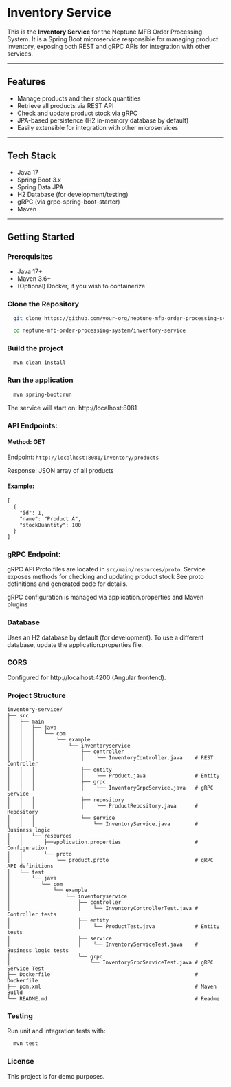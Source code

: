 # Inventory Service

This is the **Inventory Service** for the Neptune MFB Order Processing System. It is a Spring Boot microservice responsible for managing product inventory, exposing both REST and gRPC APIs for integration with other services.

---

## Features

- Manage products and their stock quantities
- Retrieve all products via REST API
- Check and update product stock via gRPC
- JPA-based persistence (H2 in-memory database by default)
- Easily extensible for integration with other microservices

---

## Tech Stack

- Java 17
- Spring Boot 3.x
- Spring Data JPA
- H2 Database (for development/testing)
- gRPC (via grpc-spring-boot-starter)
- Maven

---

## Getting Started

### Prerequisites

- Java 17+
- Maven 3.6+
- (Optional) Docker, if you wish to containerize

### Clone the Repository

```bash
  git clone https://github.com/your-org/neptune-mfb-order-processing-system.git
```

```bash
  cd neptune-mfb-order-processing-system/inventory-service
```

### Build the project
```bash
  mvn clean install
````

### Run the application
```bash
  mvn spring-boot:run
```

The service will start on: http://localhost:8081

### API Endpoints:

#### Method: GET

Endpoint: ```http://localhost:8081/inventory/products```

Response: JSON array of all products
#### Example:
```
[
  {
    "id": 1,
    "name": "Product A",
    "stockQuantity": 100
  }
]
```

### gRPC Endpoint:

gRPC API Proto files are located in ```src/main/resources/proto```.
Service exposes methods for checking and updating product stock
See proto definitions and generated code for details. 

gRPC configuration is managed via application.properties and Maven plugins

### Database
Uses an H2 database by default (for development).
To use a different database, update the application.properties file.

### CORS
Configured for http://localhost:4200 (Angular frontend).

### Project Structure

```
inventory-service/
├── src
│   ├── main
│   │   ├── java
│   │   │   └── com
│   │   │       └── example
│   │   │           └── inventoryservice
│   │   │               ├── controller
│   │   │               │    └── InventoryController.java    # REST Controller
│   │   │               ├── entity
│   │   │               │    └── Product.java                # Entity
│   │   │               ├── grpc
│   │   │               │    └── InventoryGrpcService.java   # gRPC Service
│   │   │               ├── repository
│   │   │               │    └── ProductRepository.java      # Repository
│   │   │               └── service
│   │   │                   └── InventoryService.java        # Business logic
│   │   └── resources
│   │       ├──application.properties                        # Configuration
│   │       └── proto
│   │           └── product.proto                            # gRPC API definitions
│   └── test
│       └── java
│          └── com
│              └── example
│                  └── inventoryservice
│                      ├── controller
│                      │    └── InventoryControllerTest.java # Controller tests
│                      ├── entity
│                      │    └── ProductTest.java             # Entity tests
│                      ├── service
│                      │    └── InventoryServiceTest.java    # Business logic tests
│                      └── grpc
│                          └── InventoryGrpcServiceTest.java # gRPC Service Test
├── Dockerfile                                               # Dockerfile
├── pom.xml                                                  # Maven Build
└── README.md                                                # Readme
```

### Testing
Run unit and integration tests with:
```bash
  mvn test
```

### License
This project is for demo purposes.